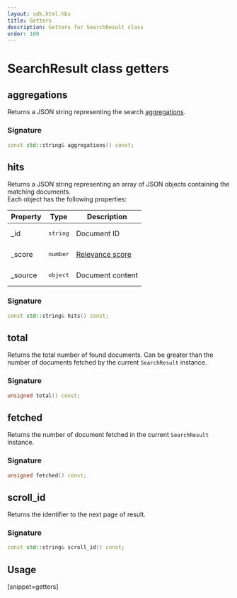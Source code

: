 ```yaml
---
layout: sdk.html.hbs
title: Getters
description: Getters for SearchResult class
order: 100
---
```


# SearchResult class getters

## aggregations

Returns a JSON string representing the search [aggregations](https://www.elastic.co/guide/en/elasticsearch/reference/6.5/search-aggregations.html).  

### Signature

```cpp
const std::string& aggregations() const;
```

## hits

Returns a JSON string representing an array of JSON objects containing the matching documents.  
Each object has the following properties:

| Property | Type | Description |
| -------- | ---- | ----------- |
| _id | <pre>string</pre> | Document ID |
| _score | <pre>number</pre> | [Relevance score](https://www.elastic.co/guide/en/elasticsearch/guide/current/relevance-intro.html) |
| _source | <pre>object</pre> | Document content |

### Signature

```cpp
const std::string& hits() const;
```

## total

Returns the total number of found documents. 
Can be greater than the number of documents fetched by the current `SearchResult` instance.

### Signature

```cpp
unsigned total() const;
```

## fetched

Returns the number of document fetched in the current `SearchResult` instance.

### Signature

```cpp
unsigned fetched() const;
```

## scroll_id

Returns the identifier to the next page of result.

### Signature

```cpp
const std::string& scroll_id() const;
```

## Usage

[snippet=getters]
